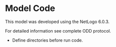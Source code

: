 # Model Code

This model was developed using the NetLogo 6.0.3. 

For detailed information see complete ODD protocol. 

* Define directories before run code. 
